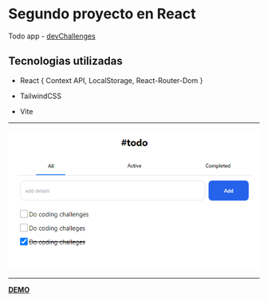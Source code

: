 # Segundo proyecto en React

Todo app - [devChallenges](https://devchallenges.io/challenges/hH6PbOHBdPm6otzw2De5)

## Tecnologias utilizadas

- React { Context API, LocalStorage, React-Router-Dom }

- TailwindCSS

- Vite

---

![text](./src/images/preview.png)

---

**[DEMO](https://todo-app-challenge-one.vercel.app/)**
